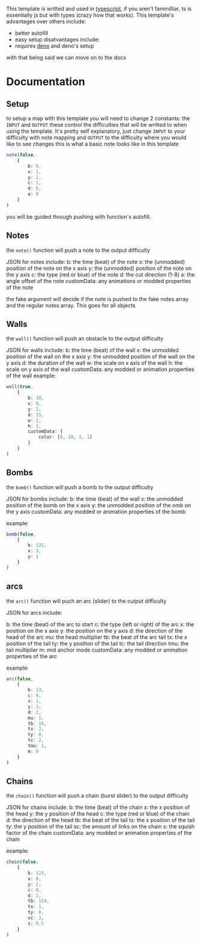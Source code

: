 This template is writted and used in [typescript](https://www.typescriptlang.org/), if you aren't fammilliar, ts is essentially js but with types (crazy how that works).  This template's advantages over others include:
* better autofill
* easy setup
disatvantages include:
* requires [deno](https://deno.land) and deno's setup

with that being said we can move on to the docs

# Documentation
## Setup
to setup a map with this template you will need to change 2 constants: the `INPUT` and `OUTPUT` these control the difficulties that will be writted to when using the template.  It's pretty self explanatory, just change `INPUT` to your difficulty with note mapping and `OUTPUT` to the difficulty where you would like to see changes
this is what a basic note looks like in this template
```ts
note(false,
    {
        b: 0,
        x: 1,
        y: 2,
        c: 1,
        d: 6,
        a: 0
    }
)
```
you will be guided through pushing with function's autofill.
## Notes
the `note()` function will push a note to the output difficulty

JSON for notes include:
b: the time (beat) of the note
x: the (unmodded) position of the note on the x axis
y: the (unmodded) position of the note on the y axis
c: the type (red or blue) of the note
d: the cut direction (1-8)
a: the angle offset of the note
customData: any animations or modded properties of the note

the fake argument will decide if the note is pushed to the fake notes array and the regular notes array.  This goes for all objects

## Walls
the `wall()` function will push an obstacle to the output difficulty

JSON for walls include:
b: the time (beat) of the wall
x: the unmodded position of the wall on the x axis
y: the unmodded position of the wall on the y axis
d: the duration of the wall
w: the scale on x axis of the wall
h: the scale on y axis of the wall
customData: any modded or animation properties of the wall
example:
```ts
wall(true, 
    {
        b: 10,
        x: 0,
        y: 2,
        d: 15,
        w: 2,
        h: 3,
        customData: {
            color: [0, 10, 1, 1]
        }
    }
)
```
## Bombs
the `bomb()` function will push a bomb to the output difficulty

JSON for bombs include:
b: the time (beat) of the wall
x: the unmodded position of the bomb on the x axis
y: the unmodded position of the omb on the y axis
customData: any modded or animation properties of the bomb

example:
```ts
bomb(false,
    {
        b: 132,
        x: 3,
        y: 1
    }
)
```

## arcs
the `arc()` function will puch an arc (slider) to the output difficulty

JSON for arcs include:

b: the time (beat) of the arc to start
c: the type (left or right) of the arc
x: the position on the x axis
y: the position on the y axis
d: the direction of the head of the arc
mu: the head multiplier
tb: the beat of the arc tail
tx: the x position of the tail
ty: the y position of the tail
tc: the tail direction
tmu: the tail multiplier
m: mid anchor mode
customData: any modded or animation properties of the arc

example:
```ts
arc(false,
    {
        b: 13,
        c: 0,
        x: 1,
        y: 3,
        d: 2,
        mu: 1,
        tb: 16,
        tx: 2,
        ty: 0,
        tc: 2,
        tmu: 1,
        m: 0
    }
)
```

## Chains
the `chain()` function will push a chain (burst slider) to the output difficulty

JSON for chains include:
b: the time (beat) of the chain
x: the x position of the head
y: the y position of the head
c: the type (red or blue) of the chain
d: the direction of the head
tb: the beat of the tail
tx: the x position of the tail
ty: the y position of the tail
sc: the amount of links on the chain
s: the squish factor of the chain
customData: any modded or animation properties of the chain

example:
```ts
chain(false,
    {
        b: 123,
        x: 0,
        y: 2,
        c: 0,
        d: 2,
        tb: 124,
        tx: 1,
        ty: 0,
        sc: 3,
        s: 0.5
    }
)
```